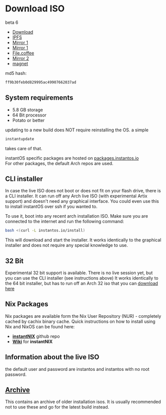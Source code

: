 # Download ISO

beta 6

<ul class="actions">
    <li><a href="https://github.com/instantOS/instantOS/releases/download/v6-beta/instantos_beta6.iso" class="button special icon fa-download">Download</a></li>
    <li><a href="https://ipfs.io/ipfs/QmU4mP3VhqSB9R4WGyNAAj7Vg4RZTZpBZgnMWRwm7dC63D?filename=instantos_beta6.iso" class="button special icon fa-download">IPFS</a></li>
    <li><a href="https://osdn.net/dl/instantos/instantos_beta6.iso" class="button special icon fa-download">Mirror 1</a></li>
    <li><a href="https://instantosmirror.app.craftcat.dev/iso/beta6/instantos_beta6.iso" class="button special icon fa-download">Mirror 1</a></li>
    <li><a href="https://instantos.file.coffee/iso/instantos_beta6.iso" class="button special icon fa-download">File.coffee</a></li>
    <li><a href="https://master.dl.sourceforge.net/project/instantos/beta6/instantos_beta6.iso" class="button special icon fa-download">Mirror 2</a></li>
    <li><a href="magnet:?xt=urn:btih:345f3e496c8b1db1352f246b78931bd827b89a8a&dn=instantos%5Fbeta6.iso&tr=udp%3A%2F%2Ftracker.openbittorrent.com%3A6969" class="button special icon fa-download">magnet</a></li>
</ul>

md5 hash:

```txt
ff9b30feb0d829995ac49907662037ad
```

## System requirements

- 5.8 GB storage
- 64 Bit processor
- Potato or better

updating to a new build does NOT require reinstalling the OS. a simple

```sh
instantupdate
```

takes care of that.

instantOS specific packages are hosted on
[packages.instantos.io](https://packages.instantos.io)  
For other packages, the default Arch repos are used.

## CLI installer

In case the live ISO does not boot or does not fit on your flash drive, there
is a CLI installer. It can run off any Arch live ISO (with experimental Artix
support) and doesn't need any graphical interface. You could even use this to
install instantOS over ssh if you wanted to.

To use it, boot into any recent arch installation ISO.
Make sure you are connected to the internet and run the following command:

```sh
bash <(curl -L instantos.io/install)
```

This will download and start the installer. It works identically to the
graphical installer and does not require any special knowledge to use.

## 32 Bit

Experimental 32 bit support is available. There is no live session yet, but you
can use the CLI installer (see instructions above) It works identically to the
64 bit installer, but has to run off an Arch 32 iso that you can
[download here](https://www.archlinux32.org/download/)

## Nix Packages

Nix packages are available form the Nix User Repository (NUR) - completely 
cached by cachix binary cache.
Quick instructions on how to install using Nix and NixOS can be found here:

 - **[instantNIX](https://github.com/instantOS/instantNIX)** github repo
 - **[Wiki](https://github.com/instantOS/instantNIX/wiki)** for **instantNIX**


## Information about the live ISO

the default user and password are instantos and instantos with no root password.

## [Archive](archive)

This contains an archive of older installation isos. It is usually recommended
not to use these and go for the latest build instead.
